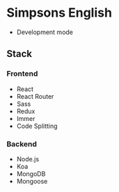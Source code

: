 # Simpsons English

- Development mode

## Stack

### Frontend

- React
- React Router
- Sass
- Redux
- Immer
- Code Splitting

### Backend

- Node.js
- Koa
- MongoDB
- Mongoose

